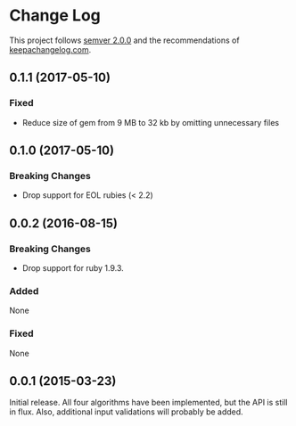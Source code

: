 # Change Log

This project follows [semver 2.0.0][1] and the recommendations
of [keepachangelog.com][2].

## 0.1.1 (2017-05-10)

### Fixed

- Reduce size of gem from 9 MB to 32 kb by omitting unnecessary files

## 0.1.0 (2017-05-10)

### Breaking Changes

- Drop support for EOL rubies (< 2.2)

## 0.0.2 (2016-08-15)

### Breaking Changes

- Drop support for ruby 1.9.3.

### Added

None

### Fixed

None

## 0.0.1 (2015-03-23)

Initial release.  All four algorithms have been implemented, but the API is still in flux.
Also, additional input validations will probably be added.

[1]: http://semver.org/spec/v2.0.0.html
[2]: http://keepachangelog.com/
